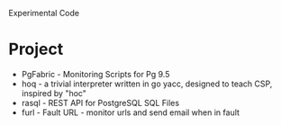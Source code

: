 Experimental Code
# Project
- PgFabric - Monitoring Scripts for Pg 9.5
- hoq - a trivial interpreter written in go yacc, designed to teach CSP, inspired by "hoc"
- rasql - REST API for PostgreSQL SQL Files
- furl - Fault URL - monitor urls and send email when in fault
